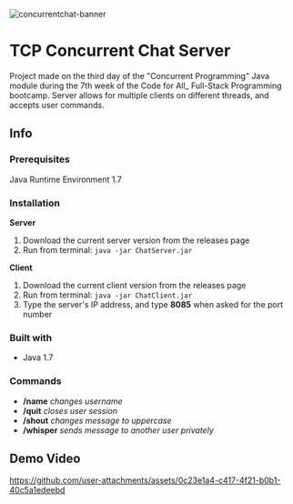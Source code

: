 
![concurrentchat-banner](https://github.com/user-attachments/assets/ae2ad279-6f17-4871-a3bb-db79d9343539)

# TCP Concurrent Chat Server

Project made on the third day of the "Concurrent Programming" Java module during the 7th week of the Code for All_ Full-Stack Programming bootcamp.
Server allows for multiple clients on different threads, and accepts user commands.

## Info

### Prerequisites
Java Runtime Environment 1.7

### Installation
**Server**
1. Download the current server version from the releases page
2. Run from terminal: `java -jar ChatServer.jar`

**Client**
1. Download the current client version from the releases page
2. Run from terminal: `java -jar ChatClient.jar`
3. Type the server's IP address, and type **8085** when asked for the port number

### Built with 
* Java 1.7

### Commands
* **/name** *changes username*
* **/quit** *closes user session*
* **/shout** *changes message to uppercase*
* **/whisper** *sends message to another user privately*

## Demo Video

https://github.com/user-attachments/assets/0c23e1a4-c417-4f21-b0b1-40c5a1edeebd

